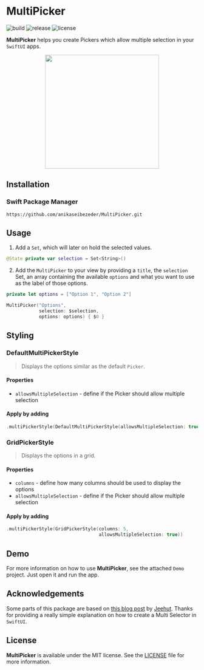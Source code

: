 # MultiPicker

![build](https://img.shields.io/github/workflow/status/anikaseibezeder/MultiPicker/build)
![release](https://img.shields.io/github/v/release/anikaseibezeder/MultiPicker)
![license](https://img.shields.io/github/license/anikaseibezeder/MultiPicker)

**MultiPicker** helps you create Pickers which allow multiple selection in your `SwiftUI` apps.

<p align="center">
    <img src="Resources/Demo.gif" width=300 />
</p>

## Installation

### Swift Package Manager

```
https://github.com/anikaseibezeder/MultiPicker.git
```

## Usage

1. Add a `Set`, which will later on hold the selected values.

```swift
@State private var selection = Set<String>()
```

2. Add the `MultiPicker` to your view by providing a `title`, the `selection` Set, an array containing the available `options` 
   and what you want to use as the label of those options.

```swift
private let options = ["Option 1", "Option 2"]

MultiPicker("Options",
            selection: $selection,
            options: options) { $0 }
```

## Styling

### DefaultMultiPickerStyle

> Displays the options similar as the default `Picker`.

#### Properties

* `allowsMultipleSelection` - define if the Picker should allow multiple selection

#### Apply by adding

```swift
.multiPickerStyle(DefaultMultiPickerStyle(allowsMultipleSelection: true))
```


### GridPickerStyle

> Displays the options in a grid.

#### Properties

* `columns` - define how many columns should be used to display the options
* `allowsMultipleSelection` - define if the Picker should allow multiple selection

#### Apply by adding

```swift
.multiPickerStyle(GridPickerStyle(columns: 5, 
                                  allowsMultipleSelection: true))
```

## Demo

For more information on how to use **MultiPicker**, see the attached `Demo` project.
Just open it and run the app.

## Acknowledgements

Some parts of this package are based on [this blog post](https://dev.to/jeehut/multi-selector-in-swiftui-5heg) by [Jeehut](https://github.com/Jeehut). 
Thanks for providing a really simple explanation on how to create a Multi Selector in `SwiftUI`. 

## License

**MultiPicker** is available under the MIT license. 
See the [LICENSE](https://github.com/anikaseibezeder/MultiPicker/blob/main/LICENSE) file for more information.
